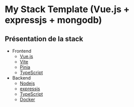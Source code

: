 # My Stack Template (Vue.js + expressjs + mongodb)

## Présentation de la stack

- Frontend
  - [Vue.js](https://vuejs.org/)
  - [Vite](https://vitejs.dev/)
  - [Pinia](https://pinia.vuejs.org/)
  - [TypeScript](https://www.typescriptlang.org/)
- Backend
  - [Nodejs](https://nodejs.org/)
  - [expressjs](https://expressjs.com/fr/)
  - [TypeScript](https://www.typescriptlang.org/)
  - [Docker](https://www.docker.com/)
